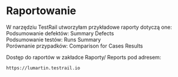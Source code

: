 # Raportowanie  
W narzędziu TestRail utworzyłam przykładowe raporty dotyczą one:  
Podsumowanie defektów: Summary Defects  
Podsumowanie testów: Runs Summary   
Porównanie przypadków: Comparison for Cases Results 

Dostęp do raportów w zakładce Raporty/ Reports pod adresem: 
```  
https://lumartin.testrail.io  
```
